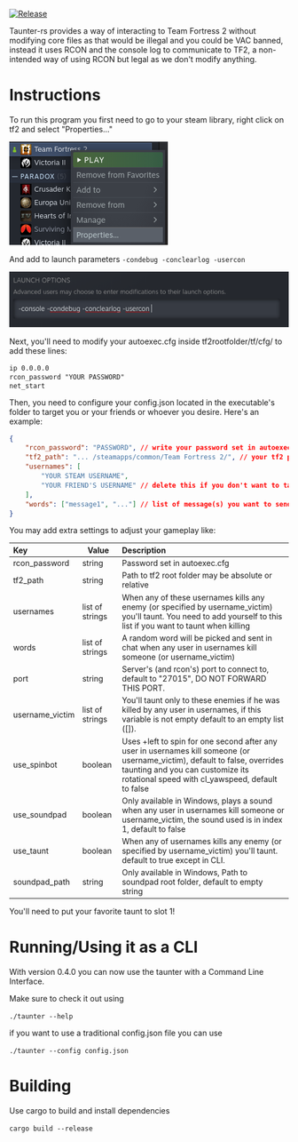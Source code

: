[![Release](https://github.com/albarozzz/taunter-rs/actions/workflows/release.yml/badge.svg)](https://github.com/albarozzz/taunter-rs/actions/workflows/release.yml)

Taunter-rs provides a way of interacting to Team Fortress 2 without modifying core files as that would be illegal and you could be VAC banned, instead it uses RCON and the console log to communicate to TF2, a non-intended way of using RCON but legal as we don't modify anything.

# Instructions

To run this program you first need to go to your steam library, right click on tf2 and select "Properties..."

![](assets/20220804_033754_image.png)

And add to launch parameters `-condebug -conclearlog -usercon`

![](assets/20220804_033959_image.png)

Next, you'll need to modify your autoexec.cfg inside tf2rootfolder/tf/cfg/ to add these lines:

```
ip 0.0.0.0
rcon_password "YOUR PASSWORD"
net_start
```

Then, you need to configure your config.json located in the executable's folder to target you or your friends or whoever you desire. Here's an example:

```json
{
    "rcon_password": "PASSWORD", // write your password set in autoexec.cfg
    "tf2_path": "... /steamapps/common/Team Fortress 2/", // your tf2 path
    "usernames": [
        "YOUR STEAM USERNAME",
        "YOUR FRIEND'S USERNAME" // delete this if you don't want to taunt when your friend kill
    ],
    "words": ["message1", "..."] // list of message(s) you want to send when any user in usernames kill someone, ONLY 1 MESSAGE WILL BE SENT RANDOMLY
}
```

You may add extra settings to adjust your gameplay like:


| Key             | Value           | Description                                                                                                                                                                                                         |
| :---------------- | ----------------- | :-------------------------------------------------------------------------------------------------------------------------------------------------------------------------------------------------------------------- |
| rcon_password   | string          | Password set in autoexec.cfg                                                                                                                                                                                        |
| tf2_path        | string          | Path to tf2 root folder may be absolute or relative                                                                                                                                                                 |
| usernames       | list of strings | When any of these usernames kills any enemy (or specified by username_victim) you'll taunt. You need to add yourself to this list if you want to taunt when killing                                                 |
| words           | list of strings | A random word will be picked and sent in chat when any user in usernames kill someone (or username_victim)                                                                                                          |
| port            | string          | Server's (and rcon's) port to connect to, default to "27015", DO NOT FORWARD THIS PORT.                                                                                                                             |
| username_victim | list of strings | You'll taunt only to these enemies if he was killed by any user in usernames, if this variable is not empty default to an empty list ([]).                                                                          |
| use_spinbot     | boolean         | Uses +left to spin for one second after any user in usernames kill someone (or username_victim), default to false, overrides taunting and you can customize its rotational speed with cl_yawspeed, default to false |
| use_soundpad    | boolean         | Only available in Windows, plays a sound when any user in usernames kill someone or username_victim, the sound used is in index 1, default to false                                                                 |
| use_taunt       | boolean         | When any of usernames kills any enemy (or specified by username_victim) you'll taunt. default to true except in CLI.                                                                                                |
| soundpad_path   | string          | Only available in Windows, Path to soundpad root folder, default to empty string                                                                                                                                    |

You'll need to put your favorite taunt to slot 1!

# Running/Using it as a CLI

With version 0.4.0 you can now use the taunter with a Command Line Interface.

Make sure to check it out using

`./taunter --help`

if you want to use a traditional config.json file you can use

`./taunter --config config.json`

# Building

Use cargo to build and install dependencies

`cargo build --release`

